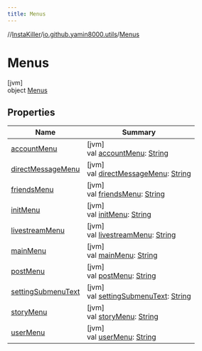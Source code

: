 ```yaml
---
title: Menus
---
```

//[InstaKiller](../../../index.html)/[io.github.yamin8000.utils](../index.html)/[Menus](index.html)



# Menus



[jvm]\
object [Menus](index.html)



## Properties


| Name | Summary |
|---|---|
| [accountMenu](account-menu.html) | [jvm]<br>val [accountMenu](account-menu.html): [String](https://kotlinlang.org/api/latest/jvm/stdlib/kotlin/-string/index.html) |
| [directMessageMenu](direct-message-menu.html) | [jvm]<br>val [directMessageMenu](direct-message-menu.html): [String](https://kotlinlang.org/api/latest/jvm/stdlib/kotlin/-string/index.html) |
| [friendsMenu](friends-menu.html) | [jvm]<br>val [friendsMenu](friends-menu.html): [String](https://kotlinlang.org/api/latest/jvm/stdlib/kotlin/-string/index.html) |
| [initMenu](init-menu.html) | [jvm]<br>val [initMenu](init-menu.html): [String](https://kotlinlang.org/api/latest/jvm/stdlib/kotlin/-string/index.html) |
| [livestreamMenu](livestream-menu.html) | [jvm]<br>val [livestreamMenu](livestream-menu.html): [String](https://kotlinlang.org/api/latest/jvm/stdlib/kotlin/-string/index.html) |
| [mainMenu](main-menu.html) | [jvm]<br>val [mainMenu](main-menu.html): [String](https://kotlinlang.org/api/latest/jvm/stdlib/kotlin/-string/index.html) |
| [postMenu](post-menu.html) | [jvm]<br>val [postMenu](post-menu.html): [String](https://kotlinlang.org/api/latest/jvm/stdlib/kotlin/-string/index.html) |
| [settingSubmenuText](setting-submenu-text.html) | [jvm]<br>val [settingSubmenuText](setting-submenu-text.html): [String](https://kotlinlang.org/api/latest/jvm/stdlib/kotlin/-string/index.html) |
| [storyMenu](story-menu.html) | [jvm]<br>val [storyMenu](story-menu.html): [String](https://kotlinlang.org/api/latest/jvm/stdlib/kotlin/-string/index.html) |
| [userMenu](user-menu.html) | [jvm]<br>val [userMenu](user-menu.html): [String](https://kotlinlang.org/api/latest/jvm/stdlib/kotlin/-string/index.html) |

